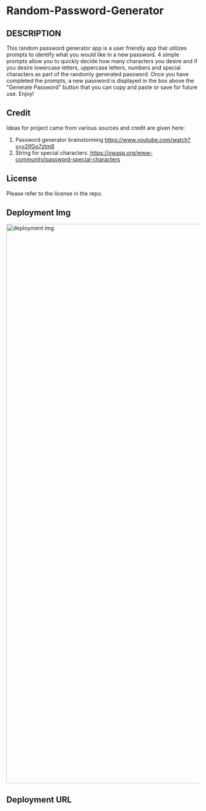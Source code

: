 # Random-Password-Generator

## DESCRIPTION
This random password generator app is a user friendly app that utilizes prompts to identify what you would like in a new password. 4 simple prompts allow you to quickly decide how many characters you desire and if you desire lowercase letters, uppercase letters, numbers and special characters as part of the randomly generated password. Once you have completed the prompts, a new password is displayed in the box above the "Generate Password" button that you can copy and paste or save for future use. Enjoy!

## Credit
Ideas for project came from various sources and credit are given here:
1) Password generator brainstorming https://www.youtube.com/watch?v=v2jfGo7ztm8
2) String for special characters. https://owasp.org/www-community/password-special-characters

## License
Please refer to the license in the repo.

## Deployment Img
<img width="1458" alt="deployment img" src="https://github.com/RVanVlietII/Random-Password-Generator/assets/129308007/16b87ad3-8d62-45ae-a127-d589acdb526c">


## Deployment URL
